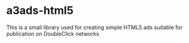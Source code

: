 # a3ads-html5
This is a small library used for creating simple HTML5 ads suitable for publication on DoubleClick networks
